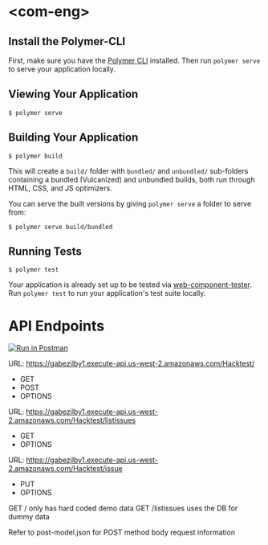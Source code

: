 # \<com-eng\>



## Install the Polymer-CLI

First, make sure you have the [Polymer CLI](https://www.npmjs.com/package/polymer-cli) installed. Then run `polymer serve` to serve your application locally.

## Viewing Your Application

```
$ polymer serve
```

## Building Your Application

```
$ polymer build
```

This will create a `build/` folder with `bundled/` and `unbundled/` sub-folders
containing a bundled (Vulcanized) and unbundled builds, both run through HTML,
CSS, and JS optimizers.

You can serve the built versions by giving `polymer serve` a folder to serve
from:

```
$ polymer serve build/bundled
```

## Running Tests

```
$ polymer test
```

Your application is already set up to be tested via [web-component-tester](https://github.com/Polymer/web-component-tester). Run `polymer test` to run your application's test suite locally.

# API Endpoints
[![Run in Postman](https://run.pstmn.io/button.svg)](https://app.getpostman.com/run-collection/efe21373bee7c4aa391f)

URL: https://gabezjlby1.execute-api.us-west-2.amazonaws.com/Hacktest/
- GET
- POST
- OPTIONS

URL: https://gabezjlby1.execute-api.us-west-2.amazonaws.com/Hacktest/listissues
- GET
- OPTIONS

URL: https://gabezjlby1.execute-api.us-west-2.amazonaws.com/Hacktest/issue
- PUT
- OPTIONS

GET / only has hard coded demo data GET /listissues uses the DB for dummy data

Refer to post-model.json for POST method body request information